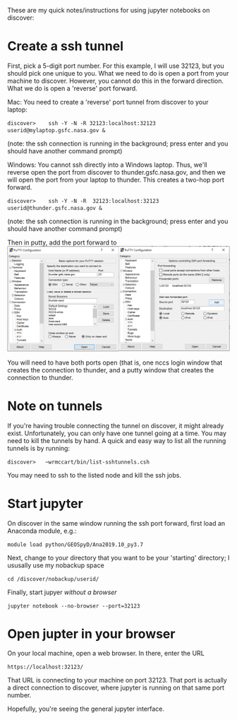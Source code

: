 These are my quick notes/instructions for using jupyter notebooks on discover:

# Create a ssh tunnel

First, pick a 5-digit port number.  For this example, I will use 32123, but you should pick one unique to you.  What we need to do is open a port from your machine to discover.  However, you cannot do this in the forward direction.  What we do is open a 'reverse' port forward.  

Mac:  You need to create a 'reverse' port tunnel from discover to your laptop:
```
discover>    ssh -Y -N -R 32123:localhost:32123 userid@mylaptop.gsfc.nasa.gov &
```
(note:  the ssh connection is running in the background; press enter and you should have another command prompt)

Windows: You cannot ssh directly into a Windows laptop.  Thus, we'll reverse open the port from discover to thunder.gsfc.nasa.gov, and then we will open the port from your laptop to thunder.  This creates a two-hop port forward.
```
discover>    ssh -Y -N -R  32123:localhost:32123 userid@thunder.gsfc.nasa.gov &
```
(note:  the ssh connection is running in the background; press enter and you should have another command prompt)

Then in putty, add the port forward to 
![putty_screenshot.png](putty_screenshot.png)

You will need to have both ports open (that is, one nccs login window that creates the connection to thunder, and a putty window that creates the connection to thunder.

# Note on tunnels
If you're having trouble connecting the tunnel on discover, it might already exist.  Unfortunately, you can only have one tunnel going at a time.  You may need to kill the tunnels by hand.  A quick and easy way to list all the running tunnels is by running:
```
discover>   ~wrmccart/bin/list-sshtunnels.csh
```
You may need to ssh to the listed node and kill the ssh jobs.

# Start jupyter

On discover in the same window running the ssh port forward, first load an Anaconda module, e.g.:
```
module load python/GEOSpyD/Ana2019.10_py3.7
```
Next, change to your directory that you want to be your 'starting' directory; I ususally use my nobackup space
```
cd /discover/nobackup/userid/
```

Finally, start jupyer *without a browser*
```
jupyter notebook --no-browser --port=32123
```

# Open jupter in your browser

On your local machine, open a web browser.  In there, enter the URL
```
https://localhost:32123/
```

That URL is connecting to your machine on port 32123.  That port is actually a direct connection to discover, where jupyter is running on that same port number.  

Hopefully, you're seeing the general jupyter interface.


